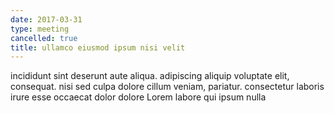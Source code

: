 ```yaml
---
date: 2017-03-31
type: meeting
cancelled: true
title: ullamco eiusmod ipsum nisi velit
---
```

incididunt sint deserunt aute aliqua. adipiscing aliquip voluptate elit, consequat. nisi sed culpa dolore cillum veniam, pariatur. consectetur laboris irure esse occaecat dolor dolore Lorem labore qui ipsum nulla